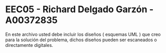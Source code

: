 # EEC05 - Richard Delgado Garzón - A00372835

En este archivo usted debe incluir los diseños ( esquemas UML ) que creo para la solución del problema, dichos diseños pueden ser escaneados o directamente digitales.

